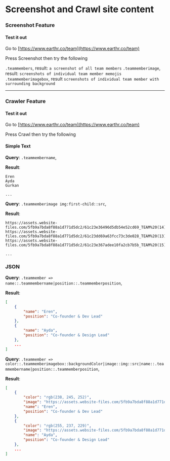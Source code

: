 # Screenshot and Crawl site content

### Screenshot Feature

#### Test it out
Go to [https://www.earthr.co/team](https://www.earthr.co/team)

Press Screenshot then try the following

`.teammembers`, result: `a screenshot of all team members`
`.teammemberimage`, result: `screenshots of individual team member memojis`
`.teammemberimagebox`, result `screenshots of individual team member with surrounding background`

----

### Crawler Feature

#### Test it out

Go to [https://www.earthr.co/team](https://www.earthr.co/team)

Press Crawl then try the following

#### Simple Text

**Query**: `.teammembername`, 

**Result**:
```
Eren
Ayda
Gurkan

...

```

**Query**: `.teammemberimage img:first-child::src`, 

**Result**:
```
https://assets.website-files.com/5fb9a7bda8f88a1d771d5dc2/61c23e36496d5db54e52cd69_TEAM%20(14).png
https://assets.website-files.com/5fb9a7bda8f88a1d771d5dc2/61c23dd69a63fcc73c3de028_TEAM%20(13).png
https://assets.website-files.com/5fb9a7bda8f88a1d771d5dc2/61c23e367adee10fa2cb7b5b_TEAM%20(15).png

...

```

### JSON

**Query**: `.teammember => name::.teammembername|position::.teammemberposition`, 

**Result**:
```json
[
	{
		"name": "Eren",
		"position": "Co-founder & Dev Lead"
	},
	{
		"name": "Ayda",
		"position": "Co-founder & Design Lead"
	},
    ...
]
```

**Query**: `.teammember => color::.teammemberimagebox::backgroundColor|image::img::src|name::.teammembername|position::.teammemberposition`, 

**Result**:
```json
[
	{
		"color": "rgb(238, 245, 252)",
		"image": "https://assets.website-files.com/5fb9a7bda8f88a1d771d5dc2/61c23e36496d5db54e52cd69_TEAM%20(14).png",
		"name": "Eren",
		"position": "Co-founder & Dev Lead"
	},
	{
		"color": "rgb(255, 237, 229)",
		"image": "https://assets.website-files.com/5fb9a7bda8f88a1d771d5dc2/61c23dd69a63fcc73c3de028_TEAM%20(13).png",
		"name": "Ayda",
		"position": "Co-founder & Design Lead"
	},
    ...
]
```